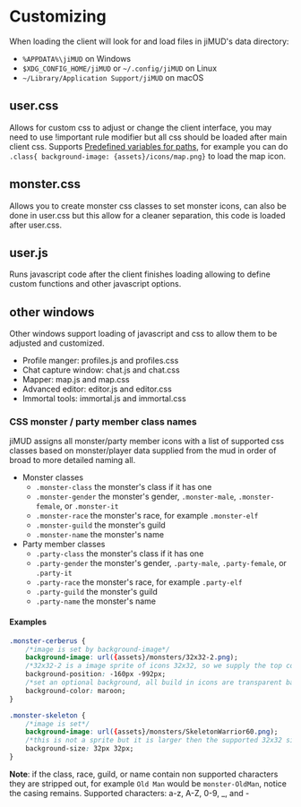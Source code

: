 # Customizing

When loading the client will look for and load files in jiMUD's data directory:

- `%APPDATA%\jiMUD` on Windows
- `$XDG_CONFIG_HOME/jiMUD` or `~/.config/jiMUD` on Linux
- `~/Library/Application Support/jiMUD` on macOS

## user.css

Allows for custom css to adjust or change the client interface, you may need to use !important rule modifier but all css should be loaded after main client css. Supports [Predefined variables for paths](faq.md#what-predefined-variables-can-be-use-for-paths),
for example you can do `.class{ background-image: {assets}/icons/map.png}` to load the map icon.

## monster.css

Allows you to create monster css classes to set monster icons, can also be done in user.css but this allow for a cleaner separation, this code is loaded after user.css.

## user.js

Runs javascript code after the client finishes loading allowing to define custom functions and other javascript options.

## other windows

Other windows support loading of javascript and css to allow them to be adjusted and customized.

- Profile manger: profiles.js and profiles.css
- Chat capture window: chat.js and chat.css
- Mapper: map.js and map.css
- Advanced editor: editor.js and editor.css
- Immortal tools: immortal.js and immortal.css

### CSS monster / party member class names

jiMUD assigns all monster/party member icons with a list of supported css classes based on monster/player data supplied from the mud in order of broad to more detailed naming all.

- Monster classes
  - `.monster-class` the monster's class if it has one
  - `.monster-gender` the monster's gender, `.monster-male`, `.monster-female`, or `.monster-it`
  - `.monster-race` the monster's race, for example `.monster-elf`
  - `.monster-guild` the monster's guild
  - `.monster-name` the monster's name
- Party member classes
  - `.party-class` the monster's class if it has one
  - `.party-gender` the monster's gender, `.party-male`, `.party-female`, or `.party-it`
  - `.party-race` the monster's race, for example `.party-elf`
  - `.party-guild` the monster's guild
  - `.party-name` the monster's name

#### Examples

```css
.monster-cerberus {
    /*image is set by background-image*/
    background-image: url({assets}/monsters/32x32-2.png);
    /*32x32-2 is a image sprite of icons 32x32, so we supply the top corner offset in -#*/
    background-position: -160px -992px;
    /*set an optional background, all build in icons are transparent background*/
    background-color: maroon;
}

.monster-skeleton {
    /*image is set*/
    background-image: url({assets}/monsters/SkeletonWarrior60.png);
    /*this is not a sprite but it is larger then the supported 32x32 size so we use css background-size to resize the image to fit the location*/
    background-size: 32px 32px;
}
```

**Note**: if the class, race, guild, or name contain non supported characters they are stripped out, for example `Old Man` would be `monster-OldMan`, notice the casing remains. Supported characters: a-z, A-Z, 0-9, _, and -
